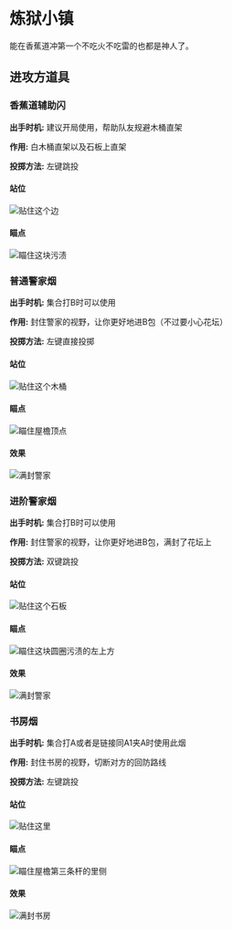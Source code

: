 # 炼狱小镇

能在香蕉道冲第一个不吃火不吃雷的也都是神人了。

## 进攻方道具

### 香蕉道辅助闪

**出手时机:** 建议开局使用，帮助队友规避木桶直架

**作用:** 白木桶直架以及石板上直架

**投掷方法:** 左键跳投

<!-- tabs:start -->

#### **站位**

![](images/inferno/bananerf.jpg '贴住这个边')

#### **瞄点**

![](images/inferno/bananech.jpg '瞄住这块污渍')

<!-- tabs:end -->

### 普通警家烟

**出手时机:** 集合打B时可以使用

**作用:** 封住警家的视野，让你更好地进B包（不过要小心花坛）

**投掷方法:** 左键直接投掷

<!-- tabs:start -->

#### **站位**

![](images/inferno/ct.jpg '贴住这个木桶')

#### **瞄点**

![](images/inferno/ctch.jpg '瞄住屋檐顶点')

#### **效果**

![](images/inferno/ctre.jpg '满封警家')

<!-- tabs:end -->

### 进阶警家烟

**出手时机:** 集合打B时可以使用

**作用:** 封住警家的视野，让你更好地进B包，满封了花坛上

**投掷方法:** 双键跳投

<!-- tabs:start -->

#### **站位**

![](images/inferno/cts.jpg '贴住这个石板')

#### **瞄点**

![](images/inferno/ctsch.jpg '瞄住这块圆圈污渍的左上方')

#### **效果**

![](images/inferno/ctsre.jpg '满封警家')

<!-- tabs:end -->

### 书房烟

**出手时机:** 集合打A或者是链接同A1夹A时使用此烟

**作用:** 封住书房的视野，切断对方的回防路线

**投掷方法:** 左键跳投

<!-- tabs:start -->

#### **站位**

![](images/inferno/libra.jpg '贴住这里')

#### **瞄点**

![](images/inferno/librach.jpg '瞄住屋檐第三条杆的里侧')

#### **效果**

![](images/inferno/librare.jpg '满封书房')